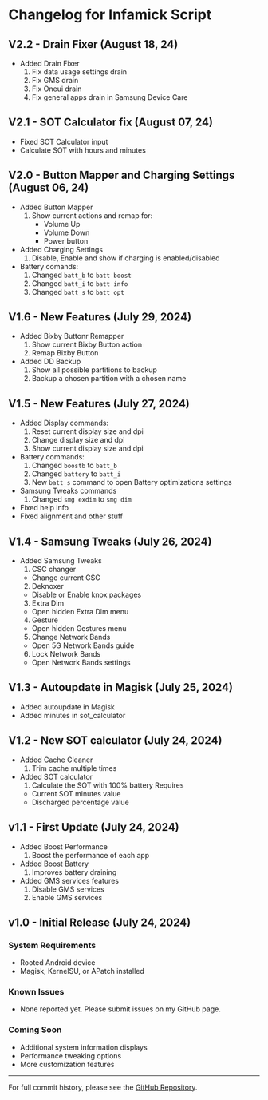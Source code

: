 # Changelog for Infamick Script
## V2.2 - Drain Fixer (August 18, 24)
- Added Drain Fixer
  1. Fix data usage settings drain
  2. Fix GMS drain
  3. Fix Oneui drain
  4. Fix general apps drain in Samsung Device Care
## V2.1 - SOT  Calculator fix (August 07, 24)
- Fixed SOT Calculator input
- Calculate SOT with hours and minutes
## V2.0 - Button Mapper and Charging Settings (August 06, 24)
- Added Button Mapper
  1. Show current actions and remap for:
     - Volume Up
     - Volume Down
     - Power button
- Added Charging Settings
  1. Disable, Enable and show if charging is enabled/disabled
- Battery comands:
  1. Changed `batt_b` to `batt boost`
  2. Changed `batt_i` to `batt info`
  3. Changed `batt_s` to `batt opt`
## V1.6 - New Features (July 29, 2024)
- Added Bixby Buttonr Remapper
  1. Show current Bixby Button action
  2. Remap Bixby Button
- Added DD Backup
  1. Show all possible partitions to backup
  2. Backup a chosen partition with a chosen name
## V1.5 - New Features (July 27, 2024)
- Added Display commands:
  1. Reset current display size and dpi
  2. Change display size and dpi 
  3. Show current display size and dpi
- Battery commands:
  1. Changed `boostb` to `batt_b`
  2. Changed `battery` to `batt_i`
  3. New `batt_s` command to open Battery optimizations settings
- Samsung Tweaks commands
  1. Changed `smg exdim` to `smg dim`
- Fixed help info
- Fixed alignment and other stuff
## V1.4 - Samsung Tweaks (July 26, 2024)
- Added Samsung Tweaks
  1. CSC changer
    - Change current CSC
  2. Deknoxer
    - Disable or Enable knox packages
  3. Extra Dim
    - Open hidden Extra Dim menu
  4. Gesture
   - Open hidden Gestures menu
  5. Change Network Bands
   - Open 5G Network Bands guide
  6. Lock Network Bands
   - Open Network Bands settings
## V1.3 - Autoupdate in Magisk (July 25, 2024)
- Added autoupdate in Magisk
- Added minutes in sot_calculator
## V1.2 - New SOT calculator (July 24, 2024)
- Added Cache Cleaner
  1. Trim cache multiple times
- Added SOT calculator
  1. Calculate the SOT with 100% battery
    Requires
    - Current SOT minutes value
    - Discharged percentage value
## v1.1 - First Update (July 24, 2024)
- Added Boost Performance
  1. Boost the performance of each app
- Added Boost Battery
  1. Improves battery draining
- Added GMS services features
  1. Disable GMS services
  2. Enable GMS services
## v1.0 - Initial Release (July 24, 2024)

### System Requirements
- Rooted Android device
- Magisk, KernelSU, or APatch installed

### Known Issues
- None reported yet. Please submit issues on my GitHub page.

### Coming Soon
- Additional system information displays
- Performance tweaking options
- More customization features

---

For full commit history, please see the [GitHub Repository](https://github.com/Infamousmick/Infamick-script).
